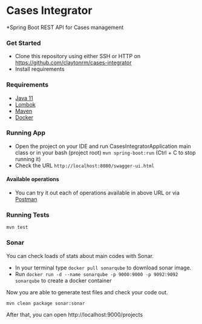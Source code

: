 # Cases Integrator
*Spring Boot REST API for Cases management<br>

### Get Started

* Clone this repository using either SSH or HTTP on https://github.com/claytonrm/cases-integrator
* Install requirements

### Requirements
- [Java 11](https://www.oracle.com/java/technologies/javase-downloads.html#JDK11)
- [Lombok](https://projectlombok.org/download)
- [Maven](https://maven.apache.org/download.cgi)
- [Docker](https://www.docker.com)

### Running App

* Open the project on your IDE and run CasesIntegratorApplication main class or in your bash (project root) `mvn spring-boot:run` (Ctrl + C to stop running it)
* Check the URL `http://localhost:8080/swagger-ui.html`

#### Available operations
* You can try it out each of operations available in above URL or via [Postman](https://www.getpostman.com/)

### Running Tests
```shell
mvn test
```

### Sonar

You can check loads of stats about main codes with Sonar.

* In your terminal type `docker pull sonarqube` to download sonar image. <br>
* Run `docker run -d --name sonarqube -p 9000:9000 -p 9092:9092 sonarqube` to create a docker container <br>

Now you are able to generate test files and check your code out.
```shell script
mvn clean package sonar:sonar
```

After that, you can open http://localhost:9000/projects